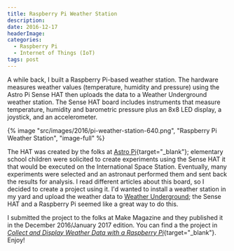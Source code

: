 ```yaml
---
title: Raspberry Pi Weather Station
description: 
date: 2016-12-17
headerImage: 
categories: 
  - Raspberry Pi
  - Internet of Things (IoT)
tags: post
---
```


A while back, I built a Raspberry Pi-based weather station. The hardware measures weather values (temperature, humidity and pressure) using the Astro Pi Sense HAT then uploads the data to a Weather Underground weather station. The Sense HAT board includes instruments that measure temperature, humidity and barometric pressure plus an 8x8 LED display, a joystick, and an accelerometer.

{% image "src/images/2016/pi-weather-station-640.png", "Raspberry Pi Weather Station", "image-full" %}

The HAT was created by the folks at [Astro Pi](https://astro-pi.org/){target="_blank"}; elementary school children were solicited to create experiments using the Sense HAT it that would be executed on the International Space Station. Eventually, many experiments were selected and an astronaut performed them and sent back the results for analysis. I read different articles about this board, so I decided to create a project using it. I'd wanted to install a weather station in my yard and upload the weather data to [Weather Underground](https://weatherunderground.com); the Sense HAT and a Raspberry Pi seemed like a great way to do this.

I submitted the project to the folks at Make Magazine and they published it in the December 2016/January 2017 edition. You can find a the project in [*Collect and Display Weather Data with a Raspberry Pi*](https://makezine.com/projects/raspberry-pi-weather-station-mount){target="_blank"}. Enjoy!
